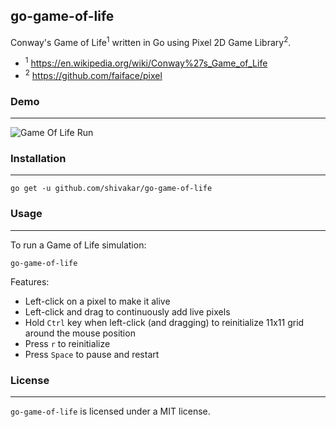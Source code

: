 ## go-game-of-life

Conway's Game of Life<sup>1</sup> written in Go using Pixel 2D Game Library<sup>2</sup>.

* <sup>1</sup> https://en.wikipedia.org/wiki/Conway%27s_Game_of_Life
* <sup>2</sup> https://github.com/faiface/pixel

### Demo
---

![Game Of Life Run](./GameOfLife.gif?raw=true)

### Installation
---

```
go get -u github.com/shivakar/go-game-of-life
```

### Usage
---

To run a Game of Life simulation:

```
go-game-of-life
```

Features:

* Left-click on a pixel to make it alive
* Left-click and drag to continuously add live pixels
* Hold `Ctrl` key when left-click (and dragging) to reinitialize 11x11 grid
  around the mouse position
* Press `r` to reinitialize
* Press `Space` to pause and restart


### License
---

`go-game-of-life` is licensed under a MIT license.
